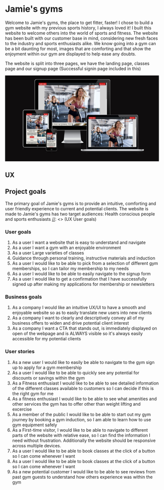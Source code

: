 # Jamie's gyms


[//]: <> (UX)
Welcome to Jamie's gyms, the place to get fitter, faster! I chose to build a gym website with my previous sports history, I always loved it! I built this website to welcome others into the world of sports and fitness. The website has been built with our customer base in mind, considering new fresh faces to the industry and sports enthusiasts alike. We know going into a gym can be a bit daunting for most, images that are comforting and that show the enjoyment within our gym are displayed to help ease any doubts.  

The website is split into three pages, we have the landing page, classes page and our signup page (Successful signin page included in this)

![alt text](./assets/images/readme/website-responsive-design-presentation.PNG)
## UX

[//]: <> (UX Project goals)
## Project goals

The primary goal of Jamie's gyms is to provide an intuitive, comforting and user friendly experience to current and potential clients. The website is made to  Jamie's gyms has two target audiences: Health conscious people and sports enthusiasts
[//]: <> (UX User goals)
### User goals

1. As a user I want a website that is easy to understand and navigate 
2. As a user I want a gym with an enjoyable environment
3. As a user Large varieties of classes
4. Guidance through personal training, instructive materials and induction
5. As a user I would like to be able to pick from a selection of different gym memberships, so I can tailor my membership to my needs
6. As a user I would like to be able to easily navigate to the signup form
7. As a user I would like to get a confirmation that I have successfully signed up after making my applications for membership or newsletters

[//]: <> (UX Developer and business goals)

### Business goals

1. As a company I would like an intuitive UX/UI to have a smooth and enjoyable website so as to easily translate new users into new clients
2. As a company I want to clearly and descriptively convey all of my business offers to widen and drive potential client interest 
3. As a company I want a CTA that stands out, is immediately displayed on open of the webpage and is ALWAYS visible so it's always easily accessible for my potential clients


[//]: <> (UX User stories)
### User stories

1. As a new user I would like to easily be able to navigate to the gym sign up to apply for a gym membership
2. As a user I would like to be able to quickly see any potential for discounts or savings within the gym
3. As a Fitness enthusiast I would like to be able to see detailed information of the different classes available to customers so I can decide if this is the right gym for me
4. As a fitness enthusiast I would like to be able to see what amenities and
other services the gym has to offer other than weight lifting and excercise
5. As a member of the public I would like to be able to start out my gym journey
by booking a gym induction, so I am able to learn how to use gym equipment safely
6. As a First-time visitor, I would like to be able to navigate to different parts of the website with relative ease, so I can find the information I need without frustration. Additionally the website should be responsive across multiple devices.
7. As a user I would like to be able to book classes at the click of a button so I can come whenever I want
8. As a user I would like to be able to book classes at the click of a button so I can come
whenever I want
9. As a new potential customer I would like to be able to see reviews from past gym guests to understand how others experience was within the gym


[//]: <> (UX Design choices)
[//]: <> (UX Wireframes)
[//]: <> (FEATURES)
[//]: <> (FEATURES Existing Features)
[//]: <> (FEATURES Left to implement)
[//]: <> (Technologies used)
[//]: <> (Testing)
[//]: <> (Deployment)
[//]: <> (Deployment How to run this project locally scripts needed to run or envirionment variables)
[//]: <> (Credits)
[//]: <> ()
[//]: <> ()
[//]: <> ()
[//]: <> ()
[//]: <> ()
[//]: <> ()
[//]: <> ()
[//]: <> ()
[//]: <> ()
[//]: <> ()